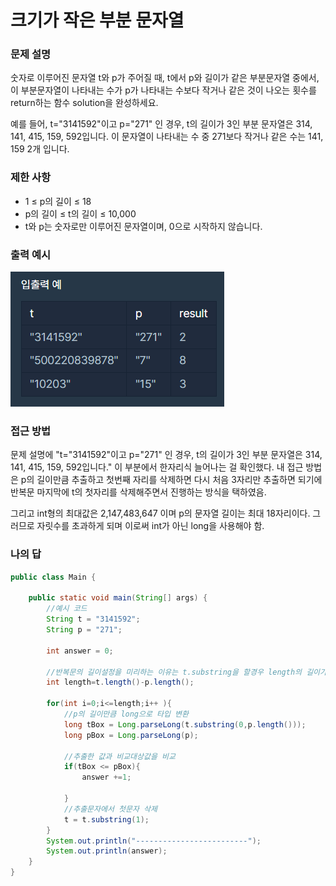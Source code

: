 # 크기가 작은 부분 문자열

### 문제 설명
숫자로 이루어진 문자열 t와 p가 주어질 때, t에서 p와 길이가 같은 부분문자열 중에서, 이 부분문자열이 나타내는 수가 p가 나타내는 수보다 작거나 같은 것이 나오는 횟수를 return하는 함수 solution을 완성하세요.

예를 들어, t="3141592"이고 p="271" 인 경우, t의 길이가 3인 부분 문자열은 314, 141, 415, 159, 592입니다. 이 문자열이 나타내는 수 중 271보다 작거나 같은 수는 141, 159 2개 입니다.

### 제한 사항
- 1 ≤ p의 길이 ≤ 18
- p의 길이 ≤ t의 길이 ≤ 10,000
- t와 p는 숫자로만 이루어진 문자열이며, 0으로 시작하지 않습니다.



### 출력 예시
![문제](https://raw.githubusercontent.com/Jeong-GeunYeong/TIL/master/image/codingTest/Programmers/level_1/short_char.png "문제")


### 접근 방법
문제 설명에 "t="3141592"이고 p="271" 인 경우, t의 길이가 3인 부분 문자열은 314, 141, 415, 159, 592입니다." 이 부분에서 한자리식 늘어나는 걸 확인했다.
내 접근 방법은 p의 길이만큼 추출하고 첫번째 자리를 삭제하면 다시 처음 3자리만 추출하면 되기에 반복문 마지막에 t의 첫자리를 삭제해주면서 진행하는 방식을 택하였음.

그리고 
int형의 최대값은 2,147,483,647 이며
p의 문자열 길이는 최대 18자리이다.
그러므로 자릿수를 초과하게 되며 이로써 int가 아닌 long을 사용해야 함.




### 나의 답
```java
public class Main {

    public static void main(String[] args) {
        //예시 코드
        String t = "3141592";
        String p = "271";

        int answer = 0;

        //반복문의 길이설정을 미리하는 이유는 t.substring을 할경우 length의 길이가 한칸씩 줄며 i의 값은 커지므로 길이가 -2씩 되는거나 마찬가지 이므로 미리 값을 설정하여 시작.
        int length=t.length()-p.length();

        for(int i=0;i<=length;i++ ){
            //p의 길이만큼 long으로 타입 변환
            long tBox = Long.parseLong(t.substring(0,p.length()));
            long pBox = Long.parseLong(p);

            //추출한 값과 비교대상값을 비교
            if(tBox <= pBox){
                answer +=1;

            }
            //추출문자에서 첫문자 삭제
            t = t.substring(1);
        }
        System.out.println("-------------------------");
        System.out.println(answer);
    }
}
```

